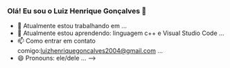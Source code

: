 ### Olá! Eu sou o Luiz Henrique Gonçalves 👋

- 🔭 Atualmente estou trabalhando em ...
- 🌱 Atualmente estou aprendendo: linguagem c++ e Visual Studio Code ...
- 📫 Como entrar em contato comigo:luizhenriquegoncalves2004@gmail.com ...
- 😄 Pronouns: ele/dele ...
-->
